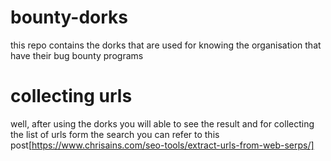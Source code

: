 # bounty-dorks
this repo contains the dorks that are used for knowing the organisation that have their bug bounty programs 

# collecting urls
well, after using the dorks you will able to see the result and for collecting the list of urls form the search you can refer to this post[https://www.chrisains.com/seo-tools/extract-urls-from-web-serps/]

